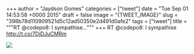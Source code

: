 
+++
author = "Jaydson Gomes"
categories = ["tweet"]
date = "Tue Sep 01 14:53:58 +0000 2015"
draft = false
image = "{TWEET_IMAGE}"
slug = "398b78d110909521d5c12ad50350e2d491d0afe2"
tags = ["tweet"]
title = """RT @codepo8: I sympathise..."""
+++
RT @codepo8: I sympathise http://t.co/7DjDJuCMRm

![](/images/tweet-media/638726497969250304-CN0DyWDWcAA2-Vg.png)